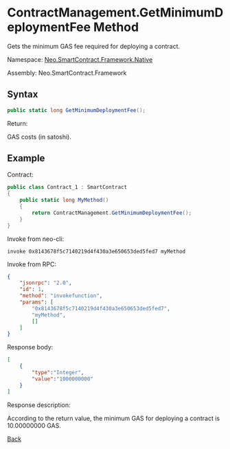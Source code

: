 # ContractManagement.GetMinimumDeploymentFee Method

Gets the minimum GAS fee required for deploying a contract.

Namespace: [Neo.SmartContract.Framework.Native](../index.md)

Assembly: Neo.SmartContract.Framework

## Syntax

```c#
public static long GetMinimumDeploymentFee();
```

Return:

GAS costs (in satoshi).

## Example

Contract:

```c#
public class Contract_1 : SmartContract
{
    public static long MyMethod()
    {
        return ContractManagement.GetMinimumDeploymentFee();
    }
}
```

Invoke from neo-cli:

```
invoke 0x8143678f5c7140219d4f430a3e650653ded5fed7 myMethod
```

Invoke from RPC:

```json
{
    "jsonrpc": "2.0",
    "id": 1,
    "method": "invokefunction",
    "params": [
        "0x8143678f5c7140219d4f430a3e650653ded5fed7",
        "myMethod",
        []
    ]
}
```

Response body:

```json
[
    {
        "type":"Integer",
        "value":"1000000000"
    }
]
```

Response description:

According to the return value, the minimum GAS for deploying a contract is 10.00000000 GAS.

[Back](index.md)

